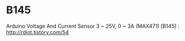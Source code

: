 # B145
Arduino Voltage And Current Sensor 3 ~ 25V, 0 ~ 3A (MAX471) [B145] : http://rdiot.tistory.com/54
